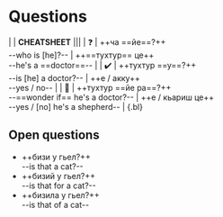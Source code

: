 # Questions

|
| **CHEATSHEET** |||
| ❓ | ++ча ==йе==?++ <br> --who is [he]?-- | ++==тухтур== це++ <br> --he's a ==doctor==-- |
| ✔️ | ++тухтур ==у==?++ <br> --is [he] a doctor?-- | ++е / акку++ <br> --yes / no-- |
| 🤔 | ++тухтур ==йе ра==?++ <br> --==wonder if== he's a doctor?-- | ++е / кьариш це++ <br> --yes / [no] he's a shepherd-- |
{.bl}

## Open questions

- ++бизи у гьел?++  
  --is that a cat?--
- ++бизий у гьел?++  
  --is that for a cat?--
- ++бизила у гьел?++  
  --is that of a cat--
